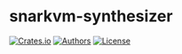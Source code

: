 # snarkvm-synthesizer

[![Crates.io](https://img.shields.io/crates/v/snarkvm-synthesizer.svg?color=neon)](https://crates.io/crates/snarkvm-synthesizer)
[![Authors](https://img.shields.io/badge/authors-Aleo-orange.svg)](https://aleo.org)
[![License](https://img.shields.io/badge/License-Apache%202.0-blue.svg)](./LICENSE.md)
